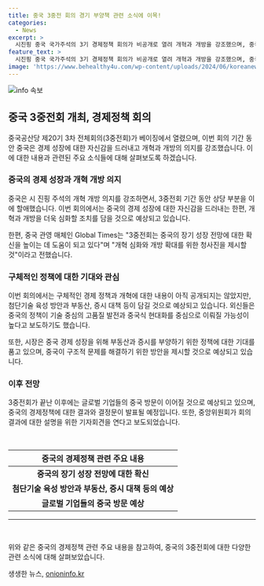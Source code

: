```yaml
---
title: 중국 3중전 회의 경기 부양책 관련 소식에 이목!
categories:
  - News
excerpt: >
  시진핑 중국 국가주석의 3기 경제정책 회의가 비공개로 열려 개혁과 개방을 강조했으며, 중국의 경제 성장 자신감을 드러냈다. 첨단기술 육성 방안과 부동산·증시 대책이 주목받는 가운데, 중국의 장기 성장 전망에 대한 확신을 높이고 구체적인 개혁 방안을 제시할 것으로 예상된다. 다양한 부양책과 구조적 문제 해결을 위한 노력, 미국 기업 대표단의 중국 방문 등의 주요 행보도 이어질 전망이다. 3중전회 결정문은 폐막일인 20일 늦은 오후에 발표될 예정이며, 중앙위가 21일 기자회견을 열어 결과를 설명할 계획이다.
feature_text: >
  시진핑 중국 국가주석의 3기 경제정책 회의가 비공개로 열려 개혁과 개방을 강조했으며, 중국의 경제 성장 자신감을 드러냈다. 첨단기술 육성 방안과 부동산·증시 대책이 주목받는 가운데, 중국의 장기 성장 전망에 대한 확신을 높이고 구체적인 개혁 방안을 제시할 것으로 예상된다. 다양한 부양책과 구조적 문제 해결을 위한 노력, 미국 기업 대표단의 중국 방문 등의 주요 행보도 이어질 전망이다. 3중전회 결정문은 폐막일인 20일 늦은 오후에 발표될 예정이며, 중앙위가 21일 기자회견을 열어 결과를 설명할 계획이다.
image: 'https://www.behealthy4u.com/wp-content/uploads/2024/06/koreanews.jpg'
---
```


<p><img src="https://www.behealthy4u.com/wp-content/uploads/2024/06/koreanews.jpg" alt="info 속보" /></p>

<h2 data-ke-size="size26">중국 3중전회 개최, 경제정책 회의</h2>

<p data-ke-size="size16">중국공산당 제20기 3차 전체회의(3중전회)가 베이징에서 열렸으며, 이번 회의 기간 동안 중국은 경제 성장에 대한 자신감을 드러내고 개혁과 개방의 의지를 강조했습니다. 이에 대한 내용과 관련된 주요 소식들에 대해 살펴보도록 하겠습니다.</p>

<h3>중국의 경제 성장과 개혁 개방 의지</h3>

<p data-ke-size="size16">중국은 시 진핑 주석의 개혁 개방 의지를 강조하면서, 3중전회 기간 동안 상당 부분을 이에 할애했습니다. 이번 회의에서는 중국의 경제 성장에 대한 자신감을 드러내는 한편, 개혁과 개방을 더욱 심화할 조치를 담을 것으로 예상되고 있습니다.</p>

<p data-ke-size="size16">한편, 중국 관영 매체인 Global Times는 "3중전회는 중국의 장기 성장 전망에 대한 확신을 높이는 데 도움이 되고 있다"며 "개혁 심화와 개방 확대를 위한 청사진을 제시할 것"이라고 전했습니다.</p>

<h3>구체적인 정책에 대한 기대와 관심</h3>

<p data-ke-size="size16">이번 회의에서는 구체적인 경제 정책과 개혁에 대한 내용이 아직 공개되지는 않았지만, 첨단기술 육성 방안과 부동산, 증시 대책 등이 담길 것으로 예상되고 있습니다. 외신들은 중국의 정책이 기술 중심의 고품질 발전과 중국식 현대화를 중심으로 이뤄질 가능성이 높다고 보도하기도 했습니다.</p>

<p data-ke-size="size16">또한, 시장은 중국 경제 성장을 위해 부동산과 증시를 부양하기 위한 정책에 대한 기대를 품고 있으며, 중국이 구조적 문제를 해결하기 위한 방안을 제시할 것으로 예상되고 있습니다.</p>

<h3>이후 전망</h3>

<p data-ke-size="size16">3중전회가 끝난 이후에는 글로벌 기업들의 중국 방문이 이어질 것으로 예상되고 있으며, 중국의 경제정책에 대한 결과와 결정문이 발표될 예정입니다. 또한, 중앙위원회가 회의 결과에 대한 설명을 위한 기자회견을 연다고 보도되었습니다.</p>

<p data-ke-size="size16">&nbsp;</p>

<table>
    <thead>
        <tr>
            <th style="text-align: center;">중국의 경제정책 관련 주요 내용</th>
        </tr>
    </thead>
    <tbody>
        <tr>
            <td style="text-align: center; height: 17px;"><b>중국의 장기 성장 전망에 대한 확신</b></td>
        </tr>
        <tr>
            <td style="text-align: center; height: 17px;"><b>첨단기술 육성 방안과 부동산, 증시 대책 등의 예상</b></td>
        </tr>
        <tr>
            <td style="text-align: center; height: 17px;"><b>글로벌 기업들의 중국 방문 예상</b></td>
        </tr>
    </tbody>
</table>

<hr>

<p data-ke-size="size16">&nbsp;</p>

<p data-ke-size="size16">위와 같은 중국의 경제정책 관련 주요 내용을 참고하여, 중국의 3중전회에 대한 다양한 관련 소식에 대해 살펴보았습니다.</p>
생생한 뉴스, <a href="https://onioninfo.kr" rel="dofollow">onioninfo.kr</a>



